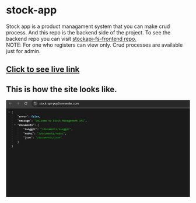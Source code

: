 # stock-app

Stock app is a product managament system that you can make crud process. And this repo is the backend side of the project. To see the backend repo you can visit [stockapi-fs-frontend repo.](https://github.com/Hasan-Turkel/stockapi-fs-frontend) <br>
NOTE: For one who registers can view only. Crud processes are available just for admin.
## [Click to see live link](https://stock-api-puy9.onrender.com/)

## This is how the site looks like.

![./stockapp.jpg](./stockapp.jpg)
